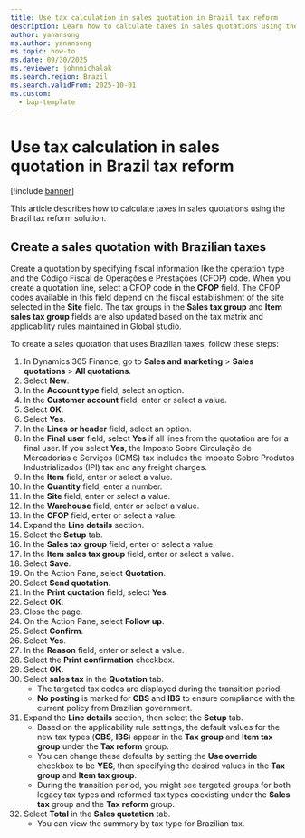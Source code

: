 ```yaml
---
title: Use tax calculation in sales quotation in Brazil tax reform
description: Learn how to calculate taxes in sales quotations using the Brazil tax reform solution
author: yanansong
ms.author: yanansong
ms.topic: how-to
ms.date: 09/30/2025
ms.reviewer: johnmichalak
ms.search.region: Brazil
ms.search.validFrom: 2025-10-01
ms.custom: 
  - bap-template
---
```


# Use tax calculation in sales quotation in Brazil tax reform

[!include [banner](../../includes/banner.md)]

This article describes how to calculate taxes in sales quotations using the Brazil tax reform solution.

## Create a sales quotation with Brazilian taxes

Create a quotation by specifying fiscal information like the operation type and the Código Fiscal de Operações e Prestações (CFOP) code. When you create a quotation line, select a CFOP code in the **CFOP** field. The CFOP codes available in this field depend on the fiscal establishment of the site selected in the **Site** field. The tax groups in the **Sales tax group** and **Item sales tax group** fields are also updated based on the tax matrix and applicability rules maintained in Global studio. 

To create a sales quotation that uses Brazilian taxes, follow these steps:

1. In Dynamics 365 Finance, go to **Sales and marketing** > **Sales quotations** > **All quotations**.
1. Select **New**.
1. In the **Account type** field, select an option.
1. In the **Customer account** field, enter or select a value.
1. Select **OK**.
1. Select **Yes**.
1. In the **Lines or header** field, select an option.
1. In the **Final user** field, select **Yes** if all lines from the quotation are for a final user. If you select **Yes**, the Imposto Sobre Circulação de Mercadorias e Serviços (ICMS) tax includes the Imposto Sobre Produtos Industrializados (IPI) tax and any freight charges.  
1. In the **Item** field, enter or select a value.
1. In the **Quantity** field, enter a number.
1. In the **Site** field, enter or select a value.
1. In the **Warehouse** field, enter or select a value.
1. In the **CFOP** field, enter or select a value.
1. Expand the **Line details** section.
1. Select the **Setup** tab.
1. In the **Sales tax group** field, enter or select a value.
1. In the **Item sales tax group** field, enter or select a value.
1. Select **Save**.
1. On the Action Pane, select **Quotation**.
1. Select **Send quotation**.
1. In the **Print quotation** field, select **Yes**.
1. Select **OK**.
1. Close the page.
1. On the Action Pane, select **Follow up**.
1. Select **Confirm**.
1. Select **Yes**.
1. In the **Reason** field, enter or select a value.
1. Select the **Print confirmation** checkbox.
1. Select **OK**.
1. Select **sales tax** in the **Quotation** tab.
   - The targeted tax codes are displayed during the transition period.
   - **No posting** is marked for **CBS** and **IBS** to ensure compliance with the current policy from Brazilian government.
1. Expand the **Line details** section, then select the **Setup** tab.
   - Based on the applicability rule settings, the default values for the new tax types (**CBS**, **IBS**) appear in the **Tax group** and **Item tax group** under the **Tax reform** group.
   - You can change these defaults by setting the **Use override** checkbox to be **YES**, then specifying the desired values in the **Tax group** and **Item tax group**.
   - During the transition period, you might see targeted groups for both legacy tax types and reformed tax types coexisting under the **Sales tax** group and the **Tax reform** group.
1. Select **Total** in the **Sales quotation** tab.
   - You can view the summary by tax type for Brazilian tax.
